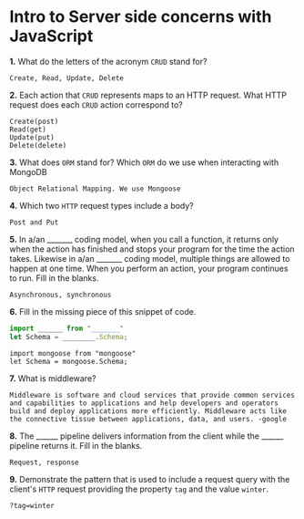 # Intro to Server side concerns with JavaScript

**1.** What do the letters of the acronym `CRUD` stand for?
<!-- enter you answer in the space below -->
```
Create, Read, Update, Delete
```
**2.** Each action that `CRUD` represents maps to an HTTP request. What HTTP request does each `CRUD` action correspond to?
<!-- enter you answer in the space below -->
```
Create(post)
Read(get)
Update(put)
Delete(delete)
```
**3.** What does `ORM` stand for? Which `ORM` do we use when interacting with MongoDB
<!-- enter you answer in the space below -->
```
Object Relational Mapping. We use Mongoose
```
**4.** Which two `HTTP` request types include a body?
<!-- enter you answer in the space below -->
```
Post and Put
```
**5.** In a/an _______ coding model, when you call a function, it returns only when the action has finished and stops your program for the time the action takes. Likewise in a/an _______ coding model, multiple things are allowed to happen at one time. When you perform an action, your program continues to run.  Fill in the blanks.
<!-- enter you answer in the space below -->
```
Asynchronous, synchronous
```

**6.** Fill in the missing piece of this snippet of code.
```js
import ______ from "_______"
let Schema = ________.Schema;
```
<!-- enter you answer in the space below -->
```
import mongoose from "mongoose"
let Schema = mongoose.Schema;
```
**7.** What is middleware?
<!-- enter you answer in the space below -->
```
Middleware is software and cloud services that provide common services and capabilities to applications and help developers and operators build and deploy applications more efficiently. Middleware acts like the connective tissue between applications, data, and users. -google
```
**8.** The ______ pipeline delivers information from the client while the ______ pipeline returns it. Fill in the blanks. 
<!-- enter you answer in the space below -->
```
Request, response
```
**9.** 
Demonstrate the pattern that is used to include a request query with the client's `HTTP` request providing the property `tag` and the value `winter`.
<!-- enter you answer in the space below -->
```
?tag=winter
```